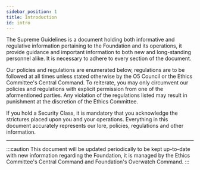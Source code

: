 ```yaml
---
sidebar_position: 1
title: Introduction
id: intro
---
```


The Supreme Guidelines is a document holding both informative and regulative information pertaining to the Foundation and its operations, it provide guidance and important information to both new and long-standing personnel alike. It is necessary to adhere to every section of the document. 

Our policies and regulations are enumerated below, regulations are to be followed at all times unless stated otherwise by the O5 Council or the Ethics Committee's Central Command. To reiterate, you may only circumvent our policies and regulations with explicit permission from one of the aformentioned parties. Any violation of the regulations listed may result in punishment at the discretion of the Ethics Committee.

If you hold a Security Class, it is mandatory that you acknowledge the strictures placed upon you and your operations. Everything in this document accurately represents our lore, policies, regulations and other information.

---

:::caution
This document will be updated periodically to be kept up-to-date with new information regarding the Foundation, it is managed by the Ethics Committee's Central Command and Foundation's Overwatch Command.
:::